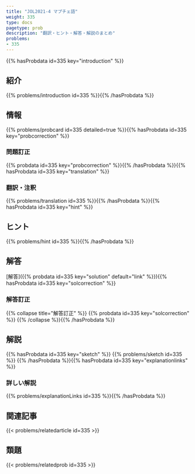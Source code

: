 ```yaml
---
title: "JOL2021-4 マプチェ語"
weight: 335
type: docs
pagetype: prob
description: "翻訳・ヒント・解答・解説のまとめ"
problems: 
- 335
---
```


{{% hasProbdata id=335 key="introduction" %}}

## 紹介

{{% problems/introduction id=335 %}}{{% /hasProbdata %}}

## 情報

{{% problems/probcard id=335 detailed=true %}}{{% hasProbdata id=335 key="probcorrection" %}}

### 問題訂正

{{% probdata id=335 key="probcorrection" %}}{{% /hasProbdata %}}{{% hasProbdata id=335 key="translation" %}}

### 翻訳・注釈

{{% problems/translation id=335 %}}{{% /hasProbdata %}}{{% hasProbdata id=335 key="hint" %}}

## ヒント

{{% problems/hint id=335 %}}{{% /hasProbdata %}}

## 解答

[解答]({{% probdata id=335 key="solution" default="link" %}}){{% hasProbdata id=335 key="solcorrection" %}}

### 解答訂正

{{% collapse title="解答訂正" %}}
{{% probdata id=335 key="solcorrection" %}}
{{% /collapse %}}{{% /hasProbdata %}}

## 解説

{{% hasProbdata id=335 key="sketch" %}}
{{% problems/sketch id=335 %}}
{{% /hasProbdata %}}{{% hasProbdata id=335 key="explanationlinks" %}}

### 詳しい解説

{{% problems/explanationLinks id=335 %}}{{% /hasProbdata %}}

## 関連記事

{{< problems/relatedarticle id=335 >}}

## 類題

{{< problems/relatedprob id=335 >}}
